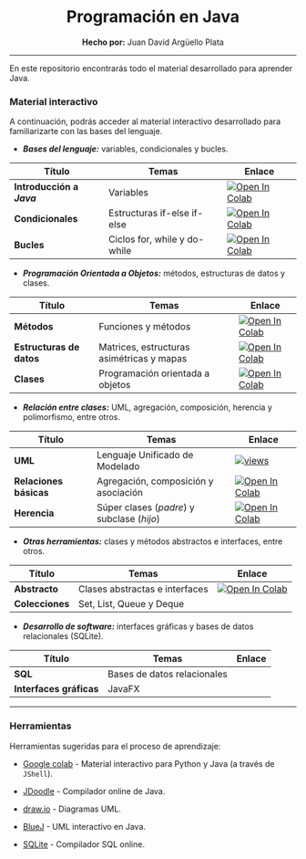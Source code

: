 
<div align="center">
    <h1><strong>Programación en Java</strong></h1>
    <strong>Hecho por:</strong> Juan David Argüello Plata
</div>

---

En este repositorio encontrarás todo el material desarrollado para aprender Java.

### __Material interactivo__

A continuación, podrás acceder al material interactivo desarrollado para familiarizarte con las bases del lenguaje.

* ___Bases del lenguaje:___ variables, condicionales y bucles.

<div align="center">

| Título | Temas | Enlace |
| ------ | ------- | ------ |
| __Introducción a _Java___ | Variables | [![Open In Colab](https://colab.research.google.com/assets/colab-badge.svg)](https://colab.research.google.com/github/jdarguello/Ciclo2_Java/blob/master/Interactivo/IntroJava.ipynb) |
| __Condicionales__ | Estructuras if-else if-else | [![Open In Colab](https://colab.research.google.com/assets/colab-badge.svg)](https://colab.research.google.com/github/jdarguello/Ciclo2_Java/blob/master/Interactivo/CondJava.ipynb) |
| __Bucles__ | Ciclos for, while y do-while | [![Open In Colab](https://colab.research.google.com/assets/colab-badge.svg)](https://colab.research.google.com/github/jdarguello/Ciclo2_Java/blob/master/Interactivo/BuclesJava.ipynb) |


</div>
    
* ___Programación Orientada a Objetos:___ métodos, estructuras de datos y clases.
 
<div align="center">

| Título | Temas | Enlace |
| ------ | ------- | ------ |
| __Métodos__ | Funciones y métodos | [![Open In Colab](https://colab.research.google.com/assets/colab-badge.svg)](https://colab.research.google.com/github/jdarguello/Ciclo2_Java/blob/master/Interactivo/MethodsJava.ipynb) |
| __Estructuras de datos__ | Matrices, estructuras asimétricas y mapas | [![Open In Colab](https://colab.research.google.com/assets/colab-badge.svg)](https://colab.research.google.com/github/jdarguello/Ciclo2_Java/blob/master/Interactivo/EstructurasDatosJava.ipynb) |
| __Clases__ | Programación orientada a objetos | [![Open In Colab](https://colab.research.google.com/assets/colab-badge.svg)](https://colab.research.google.com/github/jdarguello/Ciclo2_Java/blob/master/Interactivo/ClasesJava.ipynb) |
    
</div>

* ___Relación entre clases:___ UML, agregación, composición, herencia y polimorfismo, entre otros.

<div align="center">

| Título | Temas | Enlace |
| ------ | ------- | ------ |
| __UML__ | Lenguaje Unificado de Modelado | [![views](https://img.shields.io/youtube/views/Z0yLerU0g-Q?style=social)](https://www.youtube.com/watch?v=Z0yLerU0g-Q) |
| __Relaciones básicas__ | Agregación, composición y asociación | [![Open In Colab](https://colab.research.google.com/assets/colab-badge.svg)](https://colab.research.google.com/github/jdarguello/Ciclo2_Java/blob/master/Interactivo/RelacionesClases.ipynb)  |
| __Herencia__ | Súper clases (_padre_) y subclase (_hijo_) | [![Open In Colab](https://colab.research.google.com/assets/colab-badge.svg)](https://colab.research.google.com/github/jdarguello/Ciclo2_Java/blob/master/Interactivo/HerenciaJava.ipynb) |
    
</div>

* ___Otras herramientas:___ clases y métodos abstractos e interfaces, entre otros.

<div align="center">

| Título | Temas | Enlace |
| ------ | ------- | ------ |
| __Abstracto__ | Clases abstractas e interfaces | [![Open In Colab](https://colab.research.google.com/assets/colab-badge.svg)](https://colab.research.google.com/github/jdarguello/Ciclo2_Java/blob/master/Interactivo/AbstractJava.ipynb) |
| __Colecciones__ | Set, List, Queue y Deque |  |
    
</div>

* ___Desarrollo de software:___ interfaces gráficas y bases de datos relacionales (SQLite).

<div align="center">

| Título | Temas | Enlace |
| ------ | ------- | ------ |
| __SQL__ | Bases de datos relacionales |  |
| __Interfaces gráficas__ | JavaFX |  |
    
</div>


---

### __Herramientas__

Herramientas sugeridas para el proceso de aprendizaje:

* [Google colab](https://colab.research.google.com/notebooks/intro.ipynb?utm_source=scs-index#recent=true) - Material interactivo para Python y Java (a través de `JShell`).

* [JDoodle](https://www.jdoodle.com/online-java-compiler-ide/) - Compilador online de Java.

* [draw.io](https://app.diagrams.net/) - Diagramas UML.

* [BlueJ](https://www.rollapp.com/app/bluej) - UML interactivo en Java.

* [SQLite](https://sqliteonline.com/) - Compilador SQL online.
